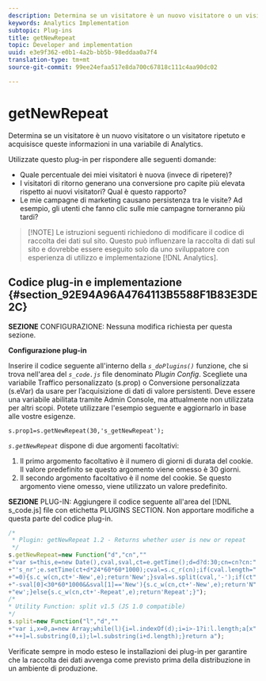 ```yaml
---
description: Determina se un visitatore è un nuovo visitatore o un visitatore ripetuto e acquisisce queste informazioni in una variabile di Analytics.
keywords: Analytics Implementation
subtopic: Plug-ins
title: getNewRepeat
topic: Developer and implementation
uuid: e3e9f362-e0b1-4a2b-bb5b-98eddaa0a7f4
translation-type: tm+mt
source-git-commit: 99ee24efaa517e8da700c67818c111c4aa90dc02

---
```



# getNewRepeat

Determina se un visitatore è un nuovo visitatore o un visitatore ripetuto e acquisisce queste informazioni in una variabile di Analytics.

Utilizzate questo plug-in per rispondere alle seguenti domande:

* Quale percentuale dei miei visitatori è nuova (invece di ripetere)?
* I visitatori di ritorno generano una conversione pro capite più elevata rispetto ai nuovi visitatori? Qual è questo rapporto?
* Le mie campagne di marketing causano persistenza tra le visite? Ad esempio, gli utenti che fanno clic sulle mie campagne torneranno più tardi?

> [!NOTE] Le istruzioni seguenti richiedono di modificare il codice di raccolta dei dati sul sito. Questo può influenzare la raccolta di dati sul sito e dovrebbe essere eseguito solo da uno sviluppatore con esperienza di utilizzo e implementazione [!DNL Analytics].

## Codice plug-in e implementazione {#section_92E94A96A4764113B5588F1B83E3DE2C}

**SEZIONE** CONFIGURAZIONE: Nessuna modifica richiesta per questa sezione.

**Configurazione plug-in**

Inserire il codice seguente all'interno della *`s_doPlugins()`* funzione, che si trova nell'area del *`s_code.js`* file denominato *Plugin Config*. Scegliete una variabile Traffico personalizzato (s.prop) o Conversione personalizzata (s.eVar) da usare per l’acquisizione di dati di valore persistenti. Deve essere una variabile abilitata tramite Admin Console, ma attualmente non utilizzata per altri scopi. Potete utilizzare l'esempio seguente e aggiornarlo in base alle vostre esigenze.

`s.prop1=s.getNewRepeat(30,'s_getNewRepeat');`

*`s.getNewRepeat`* dispone di due argomenti facoltativi:

1. Il primo argomento facoltativo è il numero di giorni di durata del cookie. Il valore predefinito se questo argomento viene omesso è 30 giorni.
1. Il secondo argomento facoltativo è il nome del cookie. Se questo argomento viene omesso, viene utilizzato un valore predefinito.

**SEZIONE** PLUG-IN: Aggiungere il codice seguente all'area del [!DNL s_code.js] file con etichetta PLUGINS SECTION. Non apportare modifiche a questa parte del codice plug-in.

```js
/* 
 * Plugin: getNewRepeat 1.2 - Returns whether user is new or repeat 
 */ 
s.getNewRepeat=new Function("d","cn","" 
+"var s=this,e=new Date(),cval,sval,ct=e.getTime();d=d?d:30;cn=cn?cn:" 
+"'s_nr';e.setTime(ct+d*24*60*60*1000);cval=s.c_r(cn);if(cval.length=" 
+"=0){s.c_w(cn,ct+'-New',e);return'New';}sval=s.split(cval,'-');if(ct" 
+"-sval[0]<30*60*1000&&sval[1]=='New'){s.c_w(cn,ct+'-New',e);return'N" 
+"ew';}else{s.c_w(cn,ct+'-Repeat',e);return'Repeat';}"); 
/* 
* Utility Function: split v1.5 (JS 1.0 compatible) 
*/ 
s.split=new Function("l","d","" 
+"var i,x=0,a=new Array;while(l){i=l.indexOf(d);i=i>-1?i:l.length;a[x" 
+"++]=l.substring(0,i);l=l.substring(i+d.length);}return a");
```

Verificate sempre in modo esteso le installazioni dei plug-in per garantire che la raccolta dei dati avvenga come previsto prima della distribuzione in un ambiente di produzione.
